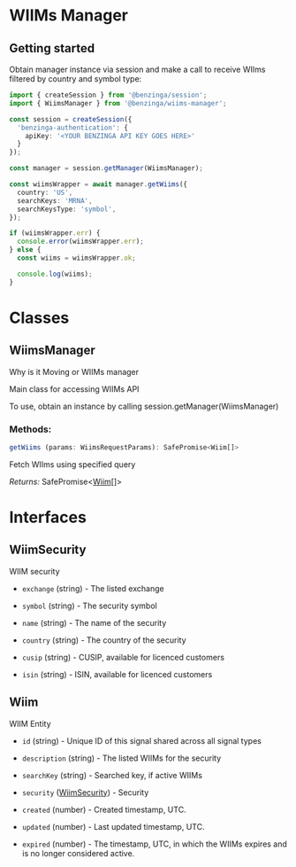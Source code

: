 # WIIMs Manager

## Getting started

Obtain manager instance via session and make a call to receive WIIms filtered by country and symbol type:

```ts
import { createSession } from '@benzinga/session';
import { WiimsManager } from '@benzinga/wiims-manager';

const session = createSession({
  'benzinga-authentication': {
    apiKey: '<YOUR BENZINGA API KEY GOES HERE>'
  }
});

const manager = session.getManager(WiimsManager);

const wiimsWrapper = await manager.getWiims({
  country: 'US',
  searchKeys: 'MRNA',
  searchKeysType: 'symbol',
});

if (wiimsWrapper.err) {
  console.error(wiimsWrapper.err);
} else {
  const wiims = wiimsWrapper.ok;

  console.log(wiims);
}
```

# Classes
## WiimsManager
Why is it Moving or WIIMs manager

Main class for accessing WIIMs API

To use, obtain an instance by calling session.getManager(WiimsManager)

### Methods: 
```ts
getWiims (params: WiimsRequestParams): SafePromise<Wiim[]>
```
Fetch WIIms using specified query

*Returns:* SafePromise<[Wiim](#wiim)[]>




# Interfaces
## WiimSecurity
WIIM security

* `exchange` (string) - The listed exchange

* `symbol` (string) - The security symbol

* `name` (string) - The name of the security

* `country` (string) - The country of the security

* `cusip` (string) - CUSIP, available for licenced customers

* `isin` (string) - ISIN, available for licenced customers

## Wiim
WIIM Entity

* `id` (string) - Unique ID of this signal shared across all signal types

* `description` (string) - The listed WIIMs for the security

* `searchKey` (string) - Searched key, if active WIIMs

* `security` ([WiimSecurity](#wiimsecurity)) - Security

* `created` (number) - Created timestamp, UTC.

* `updated` (number) - Last updated timestamp, UTC.

* `expired` (number) - The timestamp, UTC, in which the WIIMs expires and is no longer considered active.

